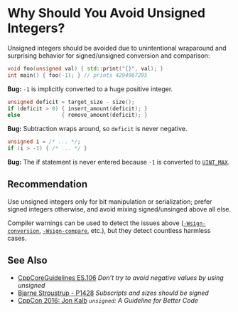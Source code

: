 # Why Should You Avoid Unsigned Integers?

Unsigned integers should be avoided due to unintentional wraparound and surprising behavior for signed/unsigned
conversion and comparison:

```cpp
void foo(unsigned val) { std::print("{}", val); }
int main() { foo(-1); } // prints 4294967295
```

**Bug:** `-1` is implicitly converted to a huge positive integer.

```cpp
unsigned deficit = target_size - size();
if (deficit > 0) { insert_amount(deficit); }
else             { remove_amount(deficit); }
```

**Bug:** Subtraction wraps around, so `deficit` is never negative.

```cpp
unsigned i = /* ... */;
if (i > -1) { /* ... */ }
```

**Bug:** The if statement is never entered because `-1` is converted to
[`UINT_MAX`](https://en.cppreference.com/w/c/types/limits).

<!-- inline -->

## Recommendation

Use unsigned integers only for bit manipulation or serialization; prefer signed integers otherwise, and avoid mixing
signed/unsinged above all else.

Compiler warnings can be used to detect the issues above
([`-Wsign-conversion`](https://gcc.gnu.org/onlinedocs/gcc/Warning-Options.html#index-Wsign-conversion),
[`-Wsign-compare`](https://gcc.gnu.org/onlinedocs/gcc/Warning-Options.html#index-Wsign-compare), etc.), but they detect
countless harmless cases.

<!-- inline -->

## See Also

- [CppCoreGuidelines ES.106][guide] _Don’t try to avoid negative values by using unsigned_
- [Bjarne Stroustrup - P1428][p1428] _Subscripts and sizes should be signed_
- [CppCon 2016: Jon Kalb][cppcon] _`unsigned`: A Guideline for Better Code_

[guide]: http://isocpp.github.io/CppCoreGuidelines/CppCoreGuidelines#Res-nonnegative
[p1428]: https://www.open-std.org/jtc1/sc22/wg21/docs/papers/2019/p1428r0.pdf
[cppcon]: https://www.youtube.com/watch?v=wvtFGa6XJDU
